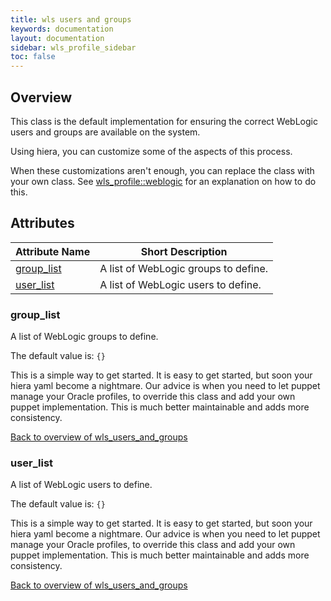 ```yaml
---
title: wls users and groups
keywords: documentation
layout: documentation
sidebar: wls_profile_sidebar
toc: false
---
```

## Overview

This class is the default implementation for ensuring the correct WebLogic users and groups are available on the system.

Using hiera, you can customize some of the aspects of this process.

When these customizations aren't enough, you can replace the class with your own class. See [wls_profile::weblogic](./weblogic.html) for an explanation on how to do this.





## Attributes



Attribute Name                                 | Short Description                    |
---------------------------------------------- | ------------------------------------ |
[group_list](#wls_users_and_groups_group_list) | A list of WebLogic groups to define. |
[user_list](#wls_users_and_groups_user_list)   | A list of WebLogic users to define.  |




### group_list<a name='wls_users_and_groups_group_list'>



A list of WebLogic groups to define.

The default value is: `{}`

This is a simple way to get started. It is easy to get started, but soon your hiera yaml become a nightmare. Our advice is when you need to let puppet manage your Oracle profiles, to override this class and add your own puppet implementation. This is much better maintainable and adds more consistency.

[Back to overview of wls_users_and_groups](#attributes)


### user_list<a name='wls_users_and_groups_user_list'>



A list of WebLogic users to define.

The default value is: `{}`

This is a simple way to get started. It is easy to get started, but soon your hiera yaml become a nightmare. Our advice is when you need to let puppet manage your Oracle profiles, to override this class and add your own puppet implementation. This is much better maintainable and adds more consistency.

[Back to overview of wls_users_and_groups](#attributes)

